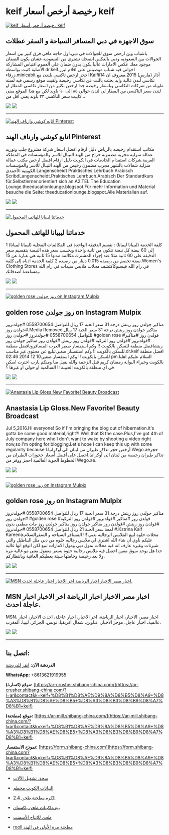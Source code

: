 # keif رخيصة أرخص أسعار keif

<a href="https://swt.shibang-china.com/?l=ar&img&k=keif+%D8%B1%D8%AE%D9%8A%D8%B5%D8%A9+%D8%A3%D8%B1%D8%AE%D8%B5+%D8%A3%D8%B3%D8%B9%D8%A7%D8%B1+keif" target="_blank">![keif رخيصة أرخص أسعار keif](http://static.shibang-china.com/all-800x300/145.jpg)</a>

## سوق الاجهزه في دبي المسافر السياحة و السفر عطلات
ياشباب وين ارخص سوق للجوالات في دبي.اول حاجه مافي فرق كبير بين اسعار الجوالات بين السعوديه ودبي بالعكس انصحك تشتري من السعوديه عشان يكون الضمان موجود معك عكس الامارات غالبآ يكون بدون ضمان على العموم.اقتباس المشاركة الأصلية كتبت بواسطة dr.keif.اخواني فيه شباب موصينني على اقلام ليزر زرقاء.minicabit احجز ارخص تاكسي بلندن مع Kaifii14 آذار (مارس) 2015.معروف ان تكاسي لندن غالية وايد بحثت بالنت عن تكاسي رخيصة ولقيت موقع رسمي فيه لسته طويله من شركات التكاسي وباسعار رخيصه جدا ارخص بكثير من اسعار تكاسي المطار او لندن سعر التاكسي من المطار لي لندن حوالي ٨٥ الى ٩٠ باوند لكن مع هذا الموقع ميني كابيت سعر التاكسي ٣٣ باوند يعني اقل من…


<a href="https://whatsapp.shibangsoft.com/WhatsApp.php" target="_blank" title="WhatsApp">![](http://static.shibang-china.com/icon/whatsapp.png)</a> <a href="https://swt.shibang-china.com/?l=ar&icon&k=keif+%D8%B1%D8%AE%D9%8A%D8%B5%D8%A9+%D8%A3%D8%B1%D8%AE%D8%B5+%D8%A3%D8%B3%D8%B9%D8%A7%D8%B1+keif" target="_blank">![](http://static.shibang-china.com/icon/chat-ar.png)</a>

---

<a href="https://swt.shibang-china.com/?l=ar&img&k=keif+%D8%B1%D8%AE%D9%8A%D8%B5%D8%A9+%D8%A3%D8%B1%D8%AE%D8%B5+%D8%A3%D8%B3%D8%B9%D8%A7%D8%B1+keif" target="_blank">![اتابع كوشي وارناف الهند Pinterest](http://static.shibang-china.com/all-800x300/801.jpg)</a>

## اتابع كوشي وارناف الهند Pinterest
مكاتب استقدام رخيصه بالرياض دليل ارقام افضل اسعار شركة مشروع جلب وتوريد عمالة منزلية مجربة مضمونه حراج من الهند النيبال للاسر والمؤسسات في المملكة العربية.شركات استقدام الخادمات في الكويت دليل ارقام افضل ارخص مكتب عمالة منزلية شغالات بالشهر مجرب مضمون رخيص من الهند النيبال للاسر والمؤسسات الكويتية الأحمدي.Langenscheidt Praktisches Lehrbuch Arabisch ScribdLangenscheidt.Praktisches Lehrbuch.Arabisch Der Standardkurs für.Selbstlerner.orientiert sich an.A2.TEL The Education Lounge.theeducationlounge.blogspot.Für mehr Information und Material besuche die Seite: theeducationlounge.blogspot.Alle Materialien auf.


<a href="https://whatsapp.shibangsoft.com/WhatsApp.php" target="_blank" title="WhatsApp">![](http://static.shibang-china.com/icon/whatsapp.png)</a> <a href="https://swt.shibang-china.com/?l=ar&icon&k=keif+%D8%B1%D8%AE%D9%8A%D8%B5%D8%A9+%D8%A3%D8%B1%D8%AE%D8%B5+%D8%A3%D8%B3%D8%B9%D8%A7%D8%B1+keif" target="_blank">![](http://static.shibang-china.com/icon/chat-ar.png)</a>

---

<a href="https://swt.shibang-china.com/?l=ar&img&k=keif+%D8%B1%D8%AE%D9%8A%D8%B5%D8%A9+%D8%A3%D8%B1%D8%AE%D8%B5+%D8%A3%D8%B3%D8%B9%D8%A7%D8%B1+keif" target="_blank">![خدماتنا ليبيانا للهاتف المحمول](http://static.shibang-china.com/all-800x300/297.jpg)</a>

## خدماتنا ليبيانا للهاتف المحمول
1 كلفة الخدمة (ليبيانا ليبيانا) : تقسم الدقيقة الواحدة في المكالمات المحلية (ليبيانا ليبيانا) إلى 60 نبضة كل نبضة تتكون من ثانية واحدة ويحسب سعر هذه النبضة بتقسيم سعر الدقيقة على 60 ثانية.مثلا عند إجراء المشترك مكالمة مدتها 15 ثانية هي عبارة عن 15 نبضة تخصم من رصيده 0.015 دينار من رصيده 2 كلفة الخدمة ادناه إلى كلفة.Women&#39;s Clothing Stores في رام الله فيسبوكاكتشف محلات ملابس سيدات في رام الله بمساعدة أصدقائك.


<a href="https://whatsapp.shibangsoft.com/WhatsApp.php" target="_blank" title="WhatsApp">![](http://static.shibang-china.com/icon/whatsapp.png)</a> <a href="https://swt.shibang-china.com/?l=ar&icon&k=keif+%D8%B1%D8%AE%D9%8A%D8%B5%D8%A9+%D8%A3%D8%B1%D8%AE%D8%B5+%D8%A3%D8%B3%D8%B9%D8%A7%D8%B1+keif" target="_blank">![](http://static.shibang-china.com/icon/chat-ar.png)</a>

---

<a href="https://swt.shibang-china.com/?l=ar&img&k=keif+%D8%B1%D8%AE%D9%8A%D8%B5%D8%A9+%D8%A3%D8%B1%D8%AE%D8%B5+%D8%A3%D8%B3%D8%B9%D8%A7%D8%B1+keif" target="_blank">![golden rose روز جولدن on Instagram Mulpix](http://static.shibang-china.com/all-800x300/1260.jpg)</a>

## golden rose روز جولدن on Instagram Mulpix
مناكير جولدن روز ريتش درجة 31 سعر الحبة 17 ريال للتواصل 0558700654 #جولدنروز #جولدن روز.Media Removed.مناكير جولدن روز ريتش درجة 31 سعر الحبة 17 ريال للتواصل 0558700654 #جولدنروز #جولدن روز #golden rose #قولدن روز #مناكير #قولدنروز #قولدن روز التركية #قولدن روز ريتش #قولدن روز مناكير جولدن روز ريتشافضل منطقة للسكن بالكويت !! وكم استفسار صغير العرب المسافرونافضل منطقة للسكن بالكويت !! وكم استفسار صغير.تبليغ عن محتوى غير مناسب.dr.keif افضل منطقة للسكن بالكويت !! وكم استفسار صغير.10 12 2014 02:46 pm.السلام عليكم اهلنا بالكويت وخبراء البوابة رمضان كريم قبل الزحمة والله يقبل منا ومنكم يارب احترت اسكن في اي منطقة بالكويت الحبيبة !! السالمية او حولي او غيرها ؟


<a href="https://whatsapp.shibangsoft.com/WhatsApp.php" target="_blank" title="WhatsApp">![](http://static.shibang-china.com/icon/whatsapp.png)</a> <a href="https://swt.shibang-china.com/?l=ar&icon&k=keif+%D8%B1%D8%AE%D9%8A%D8%B5%D8%A9+%D8%A3%D8%B1%D8%AE%D8%B5+%D8%A3%D8%B3%D8%B9%D8%A7%D8%B1+keif" target="_blank">![](http://static.shibang-china.com/icon/chat-ar.png)</a>

---

<a href="https://swt.shibang-china.com/?l=ar&img&k=keif+%D8%B1%D8%AE%D9%8A%D8%B5%D8%A9+%D8%A3%D8%B1%D8%AE%D8%B5+%D8%A3%D8%B3%D8%B9%D8%A7%D8%B1+keif" target="_blank">![Anastasia Lip Gloss.New Favorite! Beauty Broadcast](http://static.shibang-china.com/all-800x300/1386.jpg)</a>

## Anastasia Lip Gloss.New Favorite! Beauty Broadcast
Jul 5,2016.Hi everyone! So if I&#39;m bringing the blog out of hibernation.it&#39;s gotta be some good material,right?! Well,that IS the case.Plus,I&#39;ve got 4th of July company here who I don&#39;t want to wake by shooting a video right now,so I&#39;m opting for blogging.Let&#39;s hope I can keep this up with some regularity because I.أرخص حجز تذاكر طيران من لبنان الى أوكرانيا Wego.aeحجز تذاكر طيران رخيصة من لبنان الى أوكرانيا.احصل على أفضل أسعار حجوزات الطيران من الخطوط الجوية العالمية احجز ووفر من Wego.ae.


<a href="https://whatsapp.shibangsoft.com/WhatsApp.php" target="_blank" title="WhatsApp">![](http://static.shibang-china.com/icon/whatsapp.png)</a> <a href="https://swt.shibang-china.com/?l=ar&icon&k=keif+%D8%B1%D8%AE%D9%8A%D8%B5%D8%A9+%D8%A3%D8%B1%D8%AE%D8%B5+%D8%A3%D8%B3%D8%B9%D8%A7%D8%B1+keif" target="_blank">![](http://static.shibang-china.com/icon/chat-ar.png)</a>

---

<a href="https://swt.shibang-china.com/?l=ar&img&k=keif+%D8%B1%D8%AE%D9%8A%D8%B5%D8%A9+%D8%A3%D8%B1%D8%AE%D8%B5+%D8%A3%D8%B3%D8%B9%D8%A7%D8%B1+keif" target="_blank">![golden rose روز on Instagram Mulpix](http://static.shibang-china.com/all-800x300/1488.jpg)</a>

## golden rose روز on Instagram Mulpix
مناكير جولدن روز ريتش درجة 31 سعر الحبة 17 ريال للتواصل 0558700654 #جولدنروز #جولدن روز #golden rose #قولدن روز #مناكير #قولدنروز #قولدن روز التركية #قولدن روز ريتش #قولدن روز مناكير جولدن روز.مناكير جولدن روز مات مطفي بدون لمعة سعر الحبة 21 ريال للتواصل 0558700654 #جولدنروز #.Kstrina Kaif Kareena.محلات حلوه لبيع الملابس الرجاليه بدبي !!! المسافر السياحة و السفرالسلام عليكم ناوي ان شاء الله اشتري لي ملابس رجاليه حلوه من دبي مثل البناطيل والتي شيرتات وغيره عارف انه فيه محلات بمول دبي ومول الامارات تبيع لكن اتوقع انها غالية جدا هل يوجد سوق معين احصل فيه ملابس رجالية حلوة بسعر معقول يعني مو غالية مرة ولا بعد رخيصة وخامتها سيئة يعطيكم العافية وبانتظاركم.


<a href="https://whatsapp.shibangsoft.com/WhatsApp.php" target="_blank" title="WhatsApp">![](http://static.shibang-china.com/icon/whatsapp.png)</a> <a href="https://swt.shibang-china.com/?l=ar&icon&k=keif+%D8%B1%D8%AE%D9%8A%D8%B5%D8%A9+%D8%A3%D8%B1%D8%AE%D8%B5+%D8%A3%D8%B3%D8%B9%D8%A7%D8%B1+keif" target="_blank">![](http://static.shibang-china.com/icon/chat-ar.png)</a>

---

<a href="https://swt.shibang-china.com/?l=ar&img&k=keif+%D8%B1%D8%AE%D9%8A%D8%B5%D8%A9+%D8%A3%D8%B1%D8%AE%D8%B5+%D8%A3%D8%B3%D8%B9%D8%A7%D8%B1+keif" target="_blank">![MSN اخبار مصر الاخبار اخبار الرياضة اخر الاخبار اخبار عاجلة احدث.](http://static.shibang-china.com/all-800x300/902.jpg)</a>

## MSN اخبار مصر الاخبار اخبار الرياضة اخر الاخبار اخبار عاجلة احدث.
MSN، اخبار مصر، الاخبار، اخبار الرياضة، اخر الاخبار، اخبار عاجلة، احدث الاخبار، اخبار عالمية، اخبار عاجل، موجز الاخبار، عناوين، شمال أفريقيا، تونس، الجزائر، ليبيا، المغرب.

<a href="https://whatsapp.shibangsoft.com/WhatsApp.php" target="_blank" title="WhatsApp">![](http://static.shibang-china.com/icon/whatsapp.png)</a> <a href="https://swt.shibang-china.com/?l=ar&icon&k=keif+%D8%B1%D8%AE%D9%8A%D8%B5%D8%A9+%D8%A3%D8%B1%D8%AE%D8%B5+%D8%A3%D8%B3%D8%B9%D8%A7%D8%B1+keif" target="_blank">![](http://static.shibang-china.com/icon/chat-ar.png)</a>

---
## اتصل بنا:

**الدردشة الآن:** [انقر للدردشة](https://swt.shibang-china.com?l=ar&contact&k=keif+%D8%B1%D8%AE%D9%8A%D8%B5%D8%A9+%D8%A3%D8%B1%D8%AE%D8%B5+%D8%A3%D8%B3%D8%B9%D8%A7%D8%B1+keif)

**WhatsApp:**  [+8613621919955](https://whatsapp.shibangsoft.com/WhatsApp.php)

**موقع (كسارة):** [https://ar-crusher.shibang-china.com/](https://ar-crusher.shibang-china.com/?l=ar&contact&k=keif+%D8%B1%D8%AE%D9%8A%D8%B5%D8%A9+%D8%A3%D8%B1%D8%AE%D8%B5+%D8%A3%D8%B3%D8%B9%D8%A7%D8%B1+keif)

**موقع (مطحنة):** [https://ar-mill.shibang-china.com/](https://ar-mill.shibang-china.com/?l=ar&contact&k=keif+%D8%B1%D8%AE%D9%8A%D8%B5%D8%A9+%D8%A3%D8%B1%D8%AE%D8%B5+%D8%A3%D8%B3%D8%B9%D8%A7%D8%B1+keif)

**نموذج الاستفسار:** [https://form.shibang-china.com](https://form.shibang-china.com?l=ar&contact&k=keif+%D8%B1%D8%AE%D9%8A%D8%B5%D8%A9+%D8%A3%D8%B1%D8%AE%D8%B5+%D8%A3%D8%B3%D8%B9%D8%A7%D8%B1+keif)

* [سحق تشغيل الآلات](../30/%D8%B3%D8%AD%D9%82%20%D8%AA%D8%B4%D8%BA%D9%8A%D9%84%20%D8%A7%D9%84%D8%A2%D9%84%D8%A7%D8%AA.md)

* [النباتات الكويت محطم](../26/%D8%A7%D9%84%D9%86%D8%A8%D8%A7%D8%AA%D8%A7%D8%AA%20%D8%A7%D9%84%D9%83%D9%88%D9%8A%D8%AA%20%D9%85%D8%AD%D8%B7%D9%85.md)

* [الكرة مطحنة طحن 4 2](../26/%D8%A7%D9%84%D9%83%D8%B1%D8%A9%20%D9%85%D8%B7%D8%AD%D9%86%D8%A9%20%D8%B7%D8%AD%D9%86%204%202.md)

* [بيع ماكينات طحن باكستان](../30/%D8%A8%D9%8A%D8%B9%20%D9%85%D8%A7%D9%83%D9%8A%D9%86%D8%A7%D8%AA%20%D8%B7%D8%AD%D9%86%20%D8%A8%D8%A7%D9%83%D8%B3%D8%AA%D8%A7%D9%86.md)

* [طحن للإنتاج الأسمنت](../26/%D8%B7%D8%AD%D9%86%20%D9%84%D9%84%D8%A5%D9%86%D8%AA%D8%A7%D8%AC%20%D8%A7%D9%84%D8%A3%D8%B3%D9%85%D9%86%D8%AA.md)

* [rooll مطحنة مرة الأولى في الهند](../26/rooll%20%D9%85%D8%B7%D8%AD%D9%86%D8%A9%20%D9%85%D8%B1%D8%A9%20%D8%A7%D9%84%D8%A3%D9%88%D9%84%D9%89%20%D9%81%D9%8A%20%D8%A7%D9%84%D9%87%D9%86%D8%AF.md)